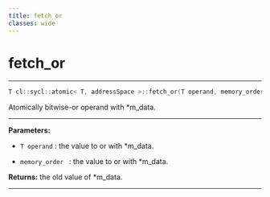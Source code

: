 ```yaml
---
title: fetch_or
classes: wide
---
```

# fetch_or

---

```cpp
T cl::sycl::atomic< T, addressSpace >::fetch_or(T operand, memory_order=memory_order::relaxed)
```


Atomically bitwise-or operand with *m_data. 


---
**Parameters:**

 - `T operand`
: the value to or with *m_data. 

 - `memory_order `
: the value to or with *m_data. 

**Returns:** the old value of *m_data. 

---

